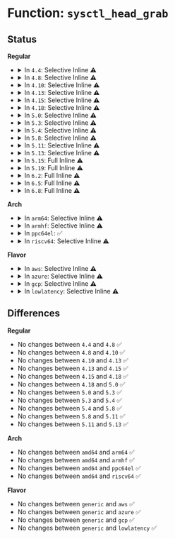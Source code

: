 # Function: <code>sysctl_head_grab</code>

## Status
<b>Regular</b>
<ul>
<li>
<details>
<summary>In <code>4.4</code>: Selective Inline ⚠️</summary>

```c
struct ctl_table_header *sysctl_head_grab(struct ctl_table_header *head);
```

**Collision:** Unique Static

**Inline:** Selective

**Transformation:** False

**Instances:**

```
In fs/proc/proc_sysctl.c (ffffffff812849b0)
Location: fs/proc/proc_sysctl.c:302
Inline: True
Direct callers:
  - fs/proc/proc_sysctl.c:proc_sys_open
  - fs/proc/proc_sysctl.c:proc_sys_poll
  - fs/proc/proc_sysctl.c:proc_sys_permission
  - fs/proc/proc_sysctl.c:proc_sys_getattr
  - fs/proc/proc_sysctl.c:proc_sys_lookup
  - fs/proc/proc_sysctl.c:proc_sys_readdir
  - fs/proc/proc_sysctl.c:proc_sys_readdir
  - fs/proc/proc_sysctl.c:proc_sys_call_handler
```
**Symbols:**

```
ffffffff812849b0-ffffffff812849f8: sysctl_head_grab (STB_LOCAL)
```
</details>
</li>
<li>
<details>
<summary>In <code>4.8</code>: Selective Inline ⚠️</summary>

```c
struct ctl_table_header *sysctl_head_grab(struct ctl_table_header *head);
```

**Collision:** Unique Static

**Inline:** Selective

**Transformation:** False

**Instances:**

```
In fs/proc/proc_sysctl.c (ffffffff812b1a80)
Location: fs/proc/proc_sysctl.c:302
Inline: True
Direct callers:
  - fs/proc/proc_sysctl.c:proc_sys_getattr
  - fs/proc/proc_sysctl.c:proc_sys_permission
  - fs/proc/proc_sysctl.c:proc_sys_readdir
  - fs/proc/proc_sysctl.c:proc_sys_readdir
  - fs/proc/proc_sysctl.c:proc_sys_poll
  - fs/proc/proc_sysctl.c:proc_sys_open
  - fs/proc/proc_sysctl.c:proc_sys_call_handler
  - fs/proc/proc_sysctl.c:proc_sys_lookup
```
**Symbols:**

```
ffffffff812b1a80-ffffffff812b1ac9: sysctl_head_grab (STB_LOCAL)
```
</details>
</li>
<li>
<details>
<summary>In <code>4.10</code>: Selective Inline ⚠️</summary>

```c
struct ctl_table_header *sysctl_head_grab(struct ctl_table_header *head);
```

**Collision:** Unique Static

**Inline:** Selective

**Transformation:** False

**Instances:**

```
In fs/proc/proc_sysctl.c (ffffffff812c7320)
Location: fs/proc/proc_sysctl.c:302
Inline: True
Direct callers:
  - fs/proc/proc_sysctl.c:proc_sys_getattr
  - fs/proc/proc_sysctl.c:proc_sys_permission
  - fs/proc/proc_sysctl.c:proc_sys_readdir
  - fs/proc/proc_sysctl.c:proc_sys_readdir
  - fs/proc/proc_sysctl.c:proc_sys_poll
  - fs/proc/proc_sysctl.c:proc_sys_open
  - fs/proc/proc_sysctl.c:proc_sys_call_handler
  - fs/proc/proc_sysctl.c:proc_sys_lookup
```
**Symbols:**

```
ffffffff812c7320-ffffffff812c7369: sysctl_head_grab (STB_LOCAL)
```
</details>
</li>
<li>
<details>
<summary>In <code>4.13</code>: Selective Inline ⚠️</summary>

```c
struct ctl_table_header *sysctl_head_grab(struct ctl_table_header *head);
```

**Collision:** Unique Static

**Inline:** Selective

**Transformation:** False

**Instances:**

```
In fs/proc/proc_sysctl.c (ffffffff812d42f0)
Location: fs/proc/proc_sysctl.c:333
Inline: True
Direct callers:
  - fs/proc/proc_sysctl.c:proc_sys_getattr
  - fs/proc/proc_sysctl.c:proc_sys_permission
  - fs/proc/proc_sysctl.c:proc_sys_readdir
  - fs/proc/proc_sysctl.c:proc_sys_readdir
  - fs/proc/proc_sysctl.c:proc_sys_poll
  - fs/proc/proc_sysctl.c:proc_sys_open
  - fs/proc/proc_sysctl.c:proc_sys_call_handler
  - fs/proc/proc_sysctl.c:proc_sys_lookup
```
**Symbols:**

```
ffffffff812d42f0-ffffffff812d4339: sysctl_head_grab (STB_LOCAL)
```
</details>
</li>
<li>
<details>
<summary>In <code>4.15</code>: Selective Inline ⚠️</summary>

```c
struct ctl_table_header *sysctl_head_grab(struct ctl_table_header *head);
```

**Collision:** Unique Static

**Inline:** Selective

**Transformation:** False

**Instances:**

```
In fs/proc/proc_sysctl.c (ffffffff812f8b20)
Location: fs/proc/proc_sysctl.c:334
Inline: True
Direct callers:
  - fs/proc/proc_sysctl.c:proc_sys_getattr
  - fs/proc/proc_sysctl.c:proc_sys_permission
  - fs/proc/proc_sysctl.c:proc_sys_readdir
  - fs/proc/proc_sysctl.c:proc_sys_readdir
  - fs/proc/proc_sysctl.c:proc_sys_poll
  - fs/proc/proc_sysctl.c:proc_sys_open
  - fs/proc/proc_sysctl.c:proc_sys_call_handler
  - fs/proc/proc_sysctl.c:proc_sys_lookup
```
**Symbols:**

```
ffffffff812f8b20-ffffffff812f8b69: sysctl_head_grab (STB_LOCAL)
```
</details>
</li>
<li>
<details>
<summary>In <code>4.18</code>: Selective Inline ⚠️</summary>

```c
struct ctl_table_header *sysctl_head_grab(struct ctl_table_header *head);
```

**Collision:** Unique Static

**Inline:** Selective

**Transformation:** False

**Instances:**

```
In fs/proc/proc_sysctl.c (ffffffff81325ba0)
Location: fs/proc/proc_sysctl.c:334
Inline: True
Direct callers:
  - fs/proc/proc_sysctl.c:proc_sys_getattr
  - fs/proc/proc_sysctl.c:proc_sys_permission
  - fs/proc/proc_sysctl.c:proc_sys_readdir
  - fs/proc/proc_sysctl.c:proc_sys_readdir
  - fs/proc/proc_sysctl.c:proc_sys_poll
  - fs/proc/proc_sysctl.c:proc_sys_open
  - fs/proc/proc_sysctl.c:proc_sys_call_handler
  - fs/proc/proc_sysctl.c:proc_sys_lookup
```
**Symbols:**

```
ffffffff81325ba0-ffffffff81325be9: sysctl_head_grab (STB_LOCAL)
```
</details>
</li>
<li>
<details>
<summary>In <code>5.0</code>: Selective Inline ⚠️</summary>

```c
struct ctl_table_header *sysctl_head_grab(struct ctl_table_header *head);
```

**Collision:** Unique Static

**Inline:** Selective

**Transformation:** False

**Instances:**

```
In fs/proc/proc_sysctl.c (ffffffff8133cd90)
Location: fs/proc/proc_sysctl.c:334
Inline: True
Direct callers:
  - fs/proc/proc_sysctl.c:proc_sys_getattr
  - fs/proc/proc_sysctl.c:proc_sys_permission
  - fs/proc/proc_sysctl.c:proc_sys_readdir
  - fs/proc/proc_sysctl.c:proc_sys_readdir
  - fs/proc/proc_sysctl.c:proc_sys_poll
  - fs/proc/proc_sysctl.c:proc_sys_open
  - fs/proc/proc_sysctl.c:proc_sys_call_handler
  - fs/proc/proc_sysctl.c:proc_sys_lookup
```
**Symbols:**

```
ffffffff8133cd90-ffffffff8133cdd9: sysctl_head_grab (STB_LOCAL)
```
</details>
</li>
<li>
<details>
<summary>In <code>5.3</code>: Selective Inline ⚠️</summary>

```c
struct ctl_table_header *sysctl_head_grab(struct ctl_table_header *head);
```

**Collision:** Unique Static

**Inline:** Selective

**Transformation:** False

**Instances:**

```
In fs/proc/proc_sysctl.c (ffffffff81364fd0)
Location: fs/proc/proc_sysctl.c:339
Inline: True
Direct callers:
  - fs/proc/proc_sysctl.c:proc_sys_getattr
  - fs/proc/proc_sysctl.c:proc_sys_permission
  - fs/proc/proc_sysctl.c:proc_sys_readdir
  - fs/proc/proc_sysctl.c:proc_sys_readdir
  - fs/proc/proc_sysctl.c:proc_sys_poll
  - fs/proc/proc_sysctl.c:proc_sys_open
  - fs/proc/proc_sysctl.c:proc_sys_call_handler
  - fs/proc/proc_sysctl.c:proc_sys_lookup
```
**Symbols:**

```
ffffffff81364fd0-ffffffff8136501b: sysctl_head_grab (STB_LOCAL)
```
</details>
</li>
<li>
<details>
<summary>In <code>5.4</code>: Selective Inline ⚠️</summary>

```c
struct ctl_table_header *sysctl_head_grab(struct ctl_table_header *head);
```

**Collision:** Unique Static

**Inline:** Selective

**Transformation:** False

**Instances:**

```
In fs/proc/proc_sysctl.c (ffffffff8137d260)
Location: fs/proc/proc_sysctl.c:339
Inline: True
Direct callers:
  - fs/proc/proc_sysctl.c:proc_sys_getattr
  - fs/proc/proc_sysctl.c:proc_sys_permission
  - fs/proc/proc_sysctl.c:proc_sys_readdir
  - fs/proc/proc_sysctl.c:proc_sys_readdir
  - fs/proc/proc_sysctl.c:proc_sys_poll
  - fs/proc/proc_sysctl.c:proc_sys_open
  - fs/proc/proc_sysctl.c:proc_sys_call_handler
  - fs/proc/proc_sysctl.c:proc_sys_lookup
```
**Symbols:**

```
ffffffff8137d260-ffffffff8137d2ab: sysctl_head_grab (STB_LOCAL)
```
</details>
</li>
<li>
<details>
<summary>In <code>5.8</code>: Selective Inline ⚠️</summary>

```c
struct ctl_table_header *sysctl_head_grab(struct ctl_table_header *head);
```

**Collision:** Unique Static

**Inline:** Selective

**Transformation:** False

**Instances:**

```
In fs/proc/proc_sysctl.c (ffffffff813c7160)
Location: fs/proc/proc_sysctl.c:307
Inline: True
Direct callers:
  - fs/proc/proc_sysctl.c:proc_sys_getattr
  - fs/proc/proc_sysctl.c:proc_sys_permission
  - fs/proc/proc_sysctl.c:proc_sys_readdir
  - fs/proc/proc_sysctl.c:proc_sys_readdir
  - fs/proc/proc_sysctl.c:proc_sys_poll
  - fs/proc/proc_sysctl.c:proc_sys_open
  - fs/proc/proc_sysctl.c:proc_sys_lookup
```
**Symbols:**

```
ffffffff813c7160-ffffffff813c71ae: sysctl_head_grab (STB_LOCAL)
```
</details>
</li>
<li>
<details>
<summary>In <code>5.11</code>: Selective Inline ⚠️</summary>

```c
struct ctl_table_header *sysctl_head_grab(struct ctl_table_header *head);
```

**Collision:** Unique Static

**Inline:** Selective

**Transformation:** False

**Instances:**

```
In fs/proc/proc_sysctl.c (ffffffff813d9130)
Location: fs/proc/proc_sysctl.c:308
Inline: True
Direct callers:
  - fs/proc/proc_sysctl.c:proc_sys_getattr
  - fs/proc/proc_sysctl.c:proc_sys_permission
  - fs/proc/proc_sysctl.c:proc_sys_readdir
  - fs/proc/proc_sysctl.c:proc_sys_readdir
  - fs/proc/proc_sysctl.c:proc_sys_poll
  - fs/proc/proc_sysctl.c:proc_sys_open
  - fs/proc/proc_sysctl.c:proc_sys_call_handler
  - fs/proc/proc_sysctl.c:proc_sys_lookup
```
**Symbols:**

```
ffffffff813d9130-ffffffff813d917e: sysctl_head_grab (STB_LOCAL)
```
</details>
</li>
<li>
<details>
<summary>In <code>5.13</code>: Selective Inline ⚠️</summary>

```c
struct ctl_table_header *sysctl_head_grab(struct ctl_table_header *head);
```

**Collision:** Unique Static

**Inline:** Selective

**Transformation:** False

**Instances:**

```
In fs/proc/proc_sysctl.c (ffffffff813e01a0)
Location: fs/proc/proc_sysctl.c:303
Inline: True
Direct callers:
  - fs/proc/proc_sysctl.c:proc_sys_getattr
  - fs/proc/proc_sysctl.c:proc_sys_permission
  - fs/proc/proc_sysctl.c:proc_sys_readdir
  - fs/proc/proc_sysctl.c:proc_sys_readdir
  - fs/proc/proc_sysctl.c:proc_sys_poll
  - fs/proc/proc_sysctl.c:proc_sys_open
  - fs/proc/proc_sysctl.c:proc_sys_call_handler
  - fs/proc/proc_sysctl.c:proc_sys_lookup
```
**Symbols:**

```
ffffffff813e01a0-ffffffff813e01ee: sysctl_head_grab (STB_LOCAL)
```
</details>
</li>
<li>
<details>
<summary>In <code>5.15</code>: Full Inline ⚠️</summary>

**Collision:** Unique Static

**Inline:** Full

**Transformation:** False

**Instances:**

```
In fs/proc/proc_sysctl.c (ffffffff81431d36)
Location: fs/proc/proc_sysctl.c:303
Inline: True
Inline callers:
  - fs/proc/proc_sysctl.c:proc_sys_getattr
  - fs/proc/proc_sysctl.c:proc_sys_permission
  - fs/proc/proc_sysctl.c:proc_sys_readdir
  - fs/proc/proc_sysctl.c:proc_sys_readdir
  - fs/proc/proc_sysctl.c:proc_sys_poll
  - fs/proc/proc_sysctl.c:proc_sys_open
  - fs/proc/proc_sysctl.c:proc_sys_call_handler
  - fs/proc/proc_sysctl.c:proc_sys_lookup
```
</details>
</li>
<li>
<details>
<summary>In <code>5.19</code>: Full Inline ⚠️</summary>

**Collision:** Unique Static

**Inline:** Full

**Transformation:** False

**Instances:**

```
In fs/proc/proc_sysctl.c (ffffffff814ad0a4)
Location: fs/proc/proc_sysctl.c:328
Inline: True
Inline callers:
  - fs/proc/proc_sysctl.c:proc_sys_getattr
  - fs/proc/proc_sysctl.c:proc_sys_permission
  - fs/proc/proc_sysctl.c:proc_sys_readdir
  - fs/proc/proc_sysctl.c:proc_sys_readdir
  - fs/proc/proc_sysctl.c:proc_sys_poll
  - fs/proc/proc_sysctl.c:proc_sys_open
  - fs/proc/proc_sysctl.c:proc_sys_call_handler
  - fs/proc/proc_sysctl.c:proc_sys_lookup
```
</details>
</li>
<li>
<details>
<summary>In <code>6.2</code>: Full Inline ⚠️</summary>

**Collision:** Unique Static

**Inline:** Full

**Transformation:** False

**Instances:**

```
In fs/proc/proc_sysctl.c (ffffffff815434f4)
Location: fs/proc/proc_sysctl.c:321
Inline: True
Inline callers:
  - fs/proc/proc_sysctl.c:proc_sys_getattr
  - fs/proc/proc_sysctl.c:proc_sys_permission
  - fs/proc/proc_sysctl.c:proc_sys_readdir
  - fs/proc/proc_sysctl.c:proc_sys_readdir
  - fs/proc/proc_sysctl.c:proc_sys_poll
  - fs/proc/proc_sysctl.c:proc_sys_open
  - fs/proc/proc_sysctl.c:proc_sys_call_handler
  - fs/proc/proc_sysctl.c:proc_sys_lookup
```
</details>
</li>
<li>
<details>
<summary>In <code>6.5</code>: Full Inline ⚠️</summary>

**Collision:** Unique Static

**Inline:** Full

**Transformation:** False

**Instances:**

```
In fs/proc/proc_sysctl.c (ffffffff8157b950)
Location: fs/proc/proc_sysctl.c:315
Inline: True
Inline callers:
  - fs/proc/proc_sysctl.c:proc_sys_getattr
  - fs/proc/proc_sysctl.c:proc_sys_permission
  - fs/proc/proc_sysctl.c:proc_sys_readdir
  - fs/proc/proc_sysctl.c:proc_sys_readdir
  - fs/proc/proc_sysctl.c:proc_sys_poll
  - fs/proc/proc_sysctl.c:proc_sys_open
  - fs/proc/proc_sysctl.c:proc_sys_call_handler
  - fs/proc/proc_sysctl.c:proc_sys_lookup
```
</details>
</li>
<li>
<details>
<summary>In <code>6.8</code>: Full Inline ⚠️</summary>

**Collision:** Unique Static

**Inline:** Full

**Transformation:** False

**Instances:**

```
In fs/proc/proc_sysctl.c (ffffffff815b4200)
Location: fs/proc/proc_sysctl.c:317
Inline: True
Inline callers:
  - fs/proc/proc_sysctl.c:proc_sys_getattr
  - fs/proc/proc_sysctl.c:proc_sys_permission
  - fs/proc/proc_sysctl.c:proc_sys_readdir
  - fs/proc/proc_sysctl.c:proc_sys_readdir
  - fs/proc/proc_sysctl.c:proc_sys_poll
  - fs/proc/proc_sysctl.c:proc_sys_open
  - fs/proc/proc_sysctl.c:proc_sys_call_handler
  - fs/proc/proc_sysctl.c:proc_sys_lookup
```
</details>
</li>
</ul>
<b>Arch</b>
<ul>
<li>
<details>
<summary>In <code>arm64</code>: Selective Inline ⚠️</summary>

```c
struct ctl_table_header *sysctl_head_grab(struct ctl_table_header *head);
```

**Collision:** Unique Static

**Inline:** Selective

**Transformation:** False

**Instances:**

```
In fs/proc/proc_sysctl.c (ffff800010449e08)
Location: fs/proc/proc_sysctl.c:339
Inline: True
Direct callers:
  - fs/proc/proc_sysctl.c:proc_sys_getattr
  - fs/proc/proc_sysctl.c:proc_sys_permission
  - fs/proc/proc_sysctl.c:proc_sys_readdir
  - fs/proc/proc_sysctl.c:proc_sys_readdir
  - fs/proc/proc_sysctl.c:proc_sys_poll
  - fs/proc/proc_sysctl.c:proc_sys_open
  - fs/proc/proc_sysctl.c:proc_sys_call_handler
  - fs/proc/proc_sysctl.c:proc_sys_lookup
```
**Symbols:**

```
ffff800010449e08-ffff800010449eb0: sysctl_head_grab (STB_LOCAL)
```
</details>
</li>
<li>
<details>
<summary>In <code>armhf</code>: Selective Inline ⚠️</summary>

```c
struct ctl_table_header *sysctl_head_grab(struct ctl_table_header *head);
```

**Collision:** Unique Static

**Inline:** Selective

**Transformation:** False

**Instances:**

```
In fs/proc/proc_sysctl.c (c060efb8)
Location: fs/proc/proc_sysctl.c:339
Inline: True
Direct callers:
  - fs/proc/proc_sysctl.c:proc_sys_getattr
  - fs/proc/proc_sysctl.c:proc_sys_permission
  - fs/proc/proc_sysctl.c:proc_sys_readdir
  - fs/proc/proc_sysctl.c:proc_sys_readdir
  - fs/proc/proc_sysctl.c:proc_sys_poll
  - fs/proc/proc_sysctl.c:proc_sys_open
  - fs/proc/proc_sysctl.c:proc_sys_call_handler
  - fs/proc/proc_sysctl.c:proc_sys_lookup
```
**Symbols:**

```
c060efb8-c060f024: sysctl_head_grab (STB_LOCAL)
```
</details>
</li>
<li>
<details>
<summary>In <code>ppc64el</code>: ✅</summary>

```c
struct ctl_table_header *sysctl_head_grab(struct ctl_table_header *head);
```

**Collision:** Unique Static

**Inline:** No

**Transformation:** False

**Instances:**

```
In fs/proc/proc_sysctl.c (c000000000560250)
Location: fs/proc/proc_sysctl.c:339
Inline: False
Direct callers:
  - fs/proc/proc_sysctl.c:proc_sys_getattr
  - fs/proc/proc_sysctl.c:proc_sys_getattr
  - fs/proc/proc_sysctl.c:proc_sys_permission
  - fs/proc/proc_sysctl.c:proc_sys_readdir
  - fs/proc/proc_sysctl.c:proc_sys_readdir
  - fs/proc/proc_sysctl.c:proc_sys_poll
  - fs/proc/proc_sysctl.c:proc_sys_poll
  - fs/proc/proc_sysctl.c:proc_sys_open
  - fs/proc/proc_sysctl.c:proc_sys_call_handler
  - fs/proc/proc_sysctl.c:proc_sys_lookup
  - fs/proc/proc_sysctl.c:proc_sys_lookup
```
**Symbols:**

```
c000000000560250-c000000000560310: sysctl_head_grab (STB_LOCAL)
```
</details>
</li>
<li>
<details>
<summary>In <code>riscv64</code>: Selective Inline ⚠️</summary>

```c
struct ctl_table_header *sysctl_head_grab(struct ctl_table_header *head);
```

**Collision:** Unique Static

**Inline:** Selective

**Transformation:** False

**Instances:**

```
In fs/proc/proc_sysctl.c (ffffffe0002df63e)
Location: fs/proc/proc_sysctl.c:339
Inline: True
Direct callers:
  - fs/proc/proc_sysctl.c:proc_sys_getattr
  - fs/proc/proc_sysctl.c:proc_sys_getattr
  - fs/proc/proc_sysctl.c:proc_sys_permission
  - fs/proc/proc_sysctl.c:proc_sys_readdir
  - fs/proc/proc_sysctl.c:proc_sys_readdir
  - fs/proc/proc_sysctl.c:proc_sys_readdir
  - fs/proc/proc_sysctl.c:proc_sys_poll
  - fs/proc/proc_sysctl.c:proc_sys_poll
  - fs/proc/proc_sysctl.c:proc_sys_open
  - fs/proc/proc_sysctl.c:proc_sys_call_handler
  - fs/proc/proc_sysctl.c:proc_sys_lookup
  - fs/proc/proc_sysctl.c:proc_sys_lookup
```
**Symbols:**

```
ffffffe0002df63e-ffffffe0002df6c6: sysctl_head_grab (STB_LOCAL)
```
</details>
</li>
</ul>
<b>Flavor</b>
<ul>
<li>
<details>
<summary>In <code>aws</code>: Selective Inline ⚠️</summary>

```c
struct ctl_table_header *sysctl_head_grab(struct ctl_table_header *head);
```

**Collision:** Unique Static

**Inline:** Selective

**Transformation:** False

**Instances:**

```
In fs/proc/proc_sysctl.c (ffffffff81375840)
Location: fs/proc/proc_sysctl.c:339
Inline: True
Direct callers:
  - fs/proc/proc_sysctl.c:proc_sys_getattr
  - fs/proc/proc_sysctl.c:proc_sys_permission
  - fs/proc/proc_sysctl.c:proc_sys_readdir
  - fs/proc/proc_sysctl.c:proc_sys_readdir
  - fs/proc/proc_sysctl.c:proc_sys_poll
  - fs/proc/proc_sysctl.c:proc_sys_open
  - fs/proc/proc_sysctl.c:proc_sys_call_handler
  - fs/proc/proc_sysctl.c:proc_sys_lookup
```
**Symbols:**

```
ffffffff81375840-ffffffff8137588b: sysctl_head_grab (STB_LOCAL)
```
</details>
</li>
<li>
<details>
<summary>In <code>azure</code>: Selective Inline ⚠️</summary>

```c
struct ctl_table_header *sysctl_head_grab(struct ctl_table_header *head);
```

**Collision:** Unique Static

**Inline:** Selective

**Transformation:** False

**Instances:**

```
In fs/proc/proc_sysctl.c (ffffffff81366310)
Location: fs/proc/proc_sysctl.c:339
Inline: True
Direct callers:
  - fs/proc/proc_sysctl.c:proc_sys_getattr
  - fs/proc/proc_sysctl.c:proc_sys_permission
  - fs/proc/proc_sysctl.c:proc_sys_readdir
  - fs/proc/proc_sysctl.c:proc_sys_readdir
  - fs/proc/proc_sysctl.c:proc_sys_poll
  - fs/proc/proc_sysctl.c:proc_sys_open
  - fs/proc/proc_sysctl.c:proc_sys_call_handler
  - fs/proc/proc_sysctl.c:proc_sys_lookup
```
**Symbols:**

```
ffffffff81366310-ffffffff8136635b: sysctl_head_grab (STB_LOCAL)
```
</details>
</li>
<li>
<details>
<summary>In <code>gcp</code>: Selective Inline ⚠️</summary>

```c
struct ctl_table_header *sysctl_head_grab(struct ctl_table_header *head);
```

**Collision:** Unique Static

**Inline:** Selective

**Transformation:** False

**Instances:**

```
In fs/proc/proc_sysctl.c (ffffffff81373310)
Location: fs/proc/proc_sysctl.c:339
Inline: True
Direct callers:
  - fs/proc/proc_sysctl.c:proc_sys_getattr
  - fs/proc/proc_sysctl.c:proc_sys_permission
  - fs/proc/proc_sysctl.c:proc_sys_readdir
  - fs/proc/proc_sysctl.c:proc_sys_readdir
  - fs/proc/proc_sysctl.c:proc_sys_poll
  - fs/proc/proc_sysctl.c:proc_sys_open
  - fs/proc/proc_sysctl.c:proc_sys_call_handler
  - fs/proc/proc_sysctl.c:proc_sys_lookup
```
**Symbols:**

```
ffffffff81373310-ffffffff8137335b: sysctl_head_grab (STB_LOCAL)
```
</details>
</li>
<li>
<details>
<summary>In <code>lowlatency</code>: Selective Inline ⚠️</summary>

```c
struct ctl_table_header *sysctl_head_grab(struct ctl_table_header *head);
```

**Collision:** Unique Static

**Inline:** Selective

**Transformation:** False

**Instances:**

```
In fs/proc/proc_sysctl.c (ffffffff81386ea0)
Location: fs/proc/proc_sysctl.c:339
Inline: True
Direct callers:
  - fs/proc/proc_sysctl.c:proc_sys_getattr
  - fs/proc/proc_sysctl.c:proc_sys_permission
  - fs/proc/proc_sysctl.c:proc_sys_readdir
  - fs/proc/proc_sysctl.c:proc_sys_readdir
  - fs/proc/proc_sysctl.c:proc_sys_poll
  - fs/proc/proc_sysctl.c:proc_sys_open
  - fs/proc/proc_sysctl.c:proc_sys_call_handler
  - fs/proc/proc_sysctl.c:proc_sys_lookup
```
**Symbols:**

```
ffffffff81386ea0-ffffffff81386eeb: sysctl_head_grab (STB_LOCAL)
```
</details>
</li>
</ul>

## Differences
<b>Regular</b>
<ul>
<li>
No changes between <code>4.4</code> and <code>4.8</code> ✅
</li>
<li>
No changes between <code>4.8</code> and <code>4.10</code> ✅
</li>
<li>
No changes between <code>4.10</code> and <code>4.13</code> ✅
</li>
<li>
No changes between <code>4.13</code> and <code>4.15</code> ✅
</li>
<li>
No changes between <code>4.15</code> and <code>4.18</code> ✅
</li>
<li>
No changes between <code>4.18</code> and <code>5.0</code> ✅
</li>
<li>
No changes between <code>5.0</code> and <code>5.3</code> ✅
</li>
<li>
No changes between <code>5.3</code> and <code>5.4</code> ✅
</li>
<li>
No changes between <code>5.4</code> and <code>5.8</code> ✅
</li>
<li>
No changes between <code>5.8</code> and <code>5.11</code> ✅
</li>
<li>
No changes between <code>5.11</code> and <code>5.13</code> ✅
</li>
</ul>
<b>Arch</b>
<ul>
<li>
No changes between <code>amd64</code> and <code>arm64</code> ✅
</li>
<li>
No changes between <code>amd64</code> and <code>armhf</code> ✅
</li>
<li>
No changes between <code>amd64</code> and <code>ppc64el</code> ✅
</li>
<li>
No changes between <code>amd64</code> and <code>riscv64</code> ✅
</li>
</ul>
<b>Flavor</b>
<ul>
<li>
No changes between <code>generic</code> and <code>aws</code> ✅
</li>
<li>
No changes between <code>generic</code> and <code>azure</code> ✅
</li>
<li>
No changes between <code>generic</code> and <code>gcp</code> ✅
</li>
<li>
No changes between <code>generic</code> and <code>lowlatency</code> ✅
</li>
</ul>
